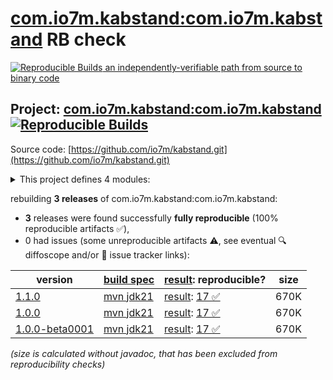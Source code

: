 [com.io7m.kabstand:com.io7m.kabstand](https://central.sonatype.com/artifact/com.io7m.kabstand/com.io7m.kabstand/versions) RB check
=======

[![Reproducible Builds](https://reproducible-builds.org/images/logos/rb.svg) an independently-verifiable path from source to binary code](https://reproducible-builds.org/)

## Project: [com.io7m.kabstand:com.io7m.kabstand](https://central.sonatype.com/artifact/com.io7m.kabstand/com.io7m.kabstand/versions) [![Reproducible Builds](https://img.shields.io/endpoint?url=https://raw.githubusercontent.com/jvm-repo-rebuild/reproducible-central/master/content/com/io7m/kabstand/badge.json)](https://github.com/jvm-repo-rebuild/reproducible-central/blob/master/content/com/io7m/kabstand/README.md)

Source code: [https://github.com/io7m/kabstand.git](https://github.com/io7m/kabstand.git)

<details><summary>This project defines 4 modules:</summary>

* [com.io7m.kabstand:com.io7m.kabstand](https://central.sonatype.com/artifact/com.io7m.kabstand/com.io7m.kabstand/overview)
* [com.io7m.kabstand:com.io7m.kabstand.core](https://central.sonatype.com/artifact/com.io7m.kabstand/com.io7m.kabstand.core/overview)
* [com.io7m.kabstand:com.io7m.kabstand.generation](https://central.sonatype.com/artifact/com.io7m.kabstand/com.io7m.kabstand.generation/overview)
* [com.io7m.kabstand:com.io7m.kabstand.tests](https://central.sonatype.com/artifact/com.io7m.kabstand/com.io7m.kabstand.tests/overview)
</details>

rebuilding **3 releases** of com.io7m.kabstand:com.io7m.kabstand:
- **3** releases were found successfully **fully reproducible** (100% reproducible artifacts :white_check_mark:),
- 0 had issues (some unreproducible artifacts :warning:, see eventual :mag: diffoscope and/or :memo: issue tracker links):

| version | [build spec](/BUILDSPEC.md) | [result](https://reproducible-builds.org/docs/jvm/): reproducible? | size |
| -- | --------- | ------ | -- |
| [1.1.0](https://central.sonatype.com/artifact/com.io7m.kabstand/com.io7m.kabstand/1.1.0/pom) | [mvn jdk21](com.io7m.kabstand-1.1.0.buildspec) | [result](com.io7m.kabstand-1.1.0.buildinfo): [17 :white_check_mark: ](com.io7m.kabstand-1.1.0.buildcompare) | 670K |
| [1.0.0](https://central.sonatype.com/artifact/com.io7m.kabstand/com.io7m.kabstand/1.0.0/pom) | [mvn jdk21](com.io7m.kabstand-1.0.0.buildspec) | [result](com.io7m.kabstand-1.0.0.buildinfo): [17 :white_check_mark: ](com.io7m.kabstand-1.0.0.buildcompare) | 670K |
| [1.0.0-beta0001](https://central.sonatype.com/artifact/com.io7m.kabstand/com.io7m.kabstand/1.0.0-beta0001/pom) | [mvn jdk21](com.io7m.kabstand-1.0.0-beta0001.buildspec) | [result](com.io7m.kabstand-1.0.0-beta0001.buildinfo): [17 :white_check_mark: ](com.io7m.kabstand-1.0.0-beta0001.buildcompare) | 670K |

<i>(size is calculated without javadoc, that has been excluded from reproducibility checks)</i>
